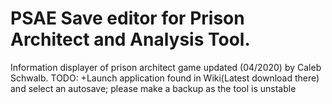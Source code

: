 PSAE Save editor for Prison Architect and Analysis Tool.
============

Information displayer of prison architect game updated (04/2020) by Caleb Schwalb.
TODO:
+Launch application found in Wiki(Latest download there) and select an autosave; please make a backup as the tool is unstable
